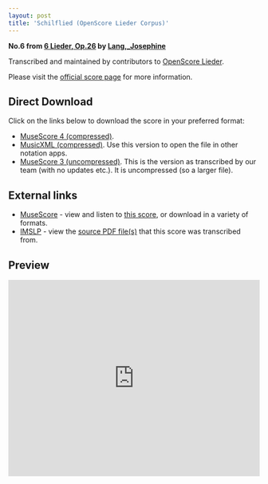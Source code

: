 ```yaml
---
layout: post
title: 'Schilflied (OpenScore Lieder Corpus)'
---
```


__No.6 from [6 Lieder, Op.26](https://fourscoreandmore.org/OpenScore/Lang%2C_Josephine/6_Lieder%2C_Op.26/) by [Lang,_Josephine](https://fourscoreandmore.org/OpenScore/Lang%2C_Josephine)__

Transcribed and maintained by contributors to [OpenScore Lieder].

Please visit the [official score page] for more information.

[official score page]: https://musescore.com/openscore-lieder-corpus/scores/6119892
[OpenScore Lieder]: https://musescore.com/openscore-lieder-corpus

## Direct Download

Click on the links below to download the score in your preferred format:
- [MuseScore 4 (compressed)](https://fourscoreandmore.org/OpenScore/Lang%2C_Josephine/6_Lieder%2C_Op.26/6_Schilflied.mscz).
- [MusicXML (compressed)](https://fourscoreandmore.org/OpenScore/Lang%2C_Josephine/6_Lieder%2C_Op.26/6_Schilflied.mxl). Use this version to open the file in other notation apps.
- [MuseScore 3 (uncompressed)](https://raw.githubusercontent.com/OpenScore/Lieder/refs/heads/main/scores/Lang%2C_Josephine/6_Lieder%2C_Op.26/6_Schilflied/lc6119892.mscx). This is the version as transcribed by our team (with no updates etc.). It is uncompressed (so a larger file).

## External links

- [MuseScore] - view and listen to [this score][MuseScore], or download in a variety of formats.
- [IMSLP] - view the [source PDF file(s)][IMSLP] that this score was transcribed from.

[MuseScore]: https://musescore.com/score/6119892
[IMSLP]: https://imslp.org/wiki/Special:ReverseLookup/617266

## Preview

<iframe width="100%" height="394" src="https://musescore.com/openscore-lieder-corpus/scores/6119892/embed" frameborder="0" allowfullscreen allow="autoplay; fullscreen"></iframe>
